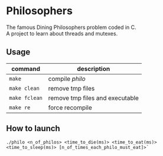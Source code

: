 # Philosophers

The famous Dining Philosophers problem coded in C. <br>A project to learn about threads and mutexes.

## Usage
| command | description |
| ------- | ----------- |
| `make` | compile *philo* |
| `make clean` | remove tmp files |
| `make fclean` | remove tmp files and executable |
| `make re` | force recompile |

## How to launch
```shell
./philo <n_of_philos> <time_to_die(ms)> <time_to_eat(ms)> <time_to_sleep(ms)> [n_of_times_each_philo_must_eat]>`
```
